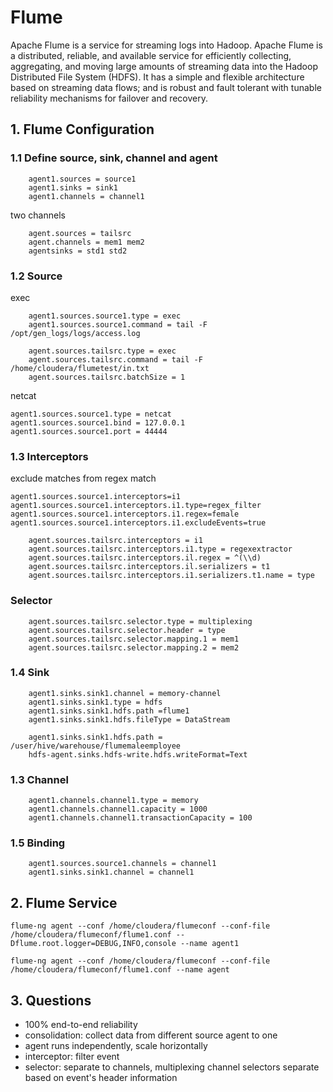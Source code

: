 # Flume

Apache Flume is a service for streaming logs into Hadoop. Apache Flume is a 
distributed, reliable, and available service for efficiently collecting, aggregating, and moving large amounts of streaming data into the Hadoop Distributed File System (HDFS). It has a simple and flexible architecture based on streaming data flows; and is robust and fault tolerant with tunable reliability mechanisms for failover and recovery. 


## 1. Flume Configuration

### 1.1 Define source, sink, channel and agent

```
    agent1.sources = source1
    agent1.sinks = sink1
    agent1.channels = channel1
```

two channels
```
    agent.sources = tailsrc
    agent.channels = mem1 mem2
    agentsinks = std1 std2
```

### 1.2 Source

exec
```
    agent1.sources.source1.type = exec
    agent1.sources.source1.command = tail -F /opt/gen_logs/logs/access.log
```

```
    agent.sources.tailsrc.type = exec
    agent.sources.tailsrc.command = tail -F /home/cloudera/flumetest/in.txt
    agent.sources.tailsrc.batchSize = 1
```

netcat
```
agent1.sources.source1.type = netcat
agent1.sources.source1.bind = 127.0.0.1
agent1.sources.source1.port = 44444
```


### 1.3 Interceptors

exclude matches from regex match
```
agent1.sources.source1.interceptors=i1
agent1.sources.source1.interceptors.i1.type=regex_filter
agent1.sources.source1.interceptors.i1.regex=female
agent1.sources.source1.interceptors.i1.excludeEvents=true
```

```
    agent.sources.tailsrc.interceptors = i1
    agent.sources.tailsrc.interceptors.i1.type = regexextractor
    agent.sources.tailsrc.interceptors.il.regex = ^(\\d)
    agent.sources.tailsrc.interceptors.il.serializers = t1
    agent.sources.tailsrc.interceptors.i1.serializers.t1.name = type
```
  

### Selector

```
    agent.sources.tailsrc.selector.type = multiplexing
    agent.sources.tailsrc.selector.header = type
    agent.sources.tailsrc.selector.mapping.1 = mem1
    agent.sources.tailsrc.selector.mapping.2 = mem2
```

### 1.4 Sink
```
    agent1.sinks.sink1.channel = memory-channel
    agent1.sinks.sink1.type = hdfs
    agent1.sinks.sink1.hdfs.path =flume1
    agent1.sinks.sink1.hdfs.fileType = DataStream
```

```
    agent1.sinks.sink1.hdfs.path = /user/hive/warehouse/flumemaleemployee
    hdfs-agent.sinks.hdfs-write.hdfs.writeFormat=Text
```


### 1.3 Channel
```
    agent1.channels.channel1.type = memory
    agent1.channels.channel1.capacity = 1000
    agent1.channels.channel1.transactionCapacity = 100
```


### 1.5 Binding
```
    agent1.sources.source1.channels = channel1
    agent1.sinks.sink1.channel = channel1
```



## 2. Flume Service

```
flume-ng agent --conf /home/cloudera/flumeconf --conf-file /home/cloudera/flumeconf/flume1.conf --Dflume.root.logger=DEBUG,INFO,console --name agent1

flume-ng agent --conf /home/cloudera/flumeconf --conf-file /home/cloudera/flumeconf/flume1.conf --name agent
```


## 3. Questions

- 100% end-to-end reliability
- consolidation: collect data from different source agent to one
- agent runs independently, scale horizontally
- interceptor: filter event
- selector: separate to channels, multiplexing channel selectors separate based on event's header information

